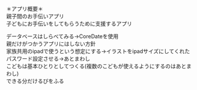 ＊アプリ概要＊  
親子間のお手伝いアプリ  
子どもにお手伝いをしてもらうために支援するアプリ





データベースはしらべてみる->CoreDateを使用  
親だけがつかうアプリにはしない方針  
家族共用のipadで使うという想定にする->イラストをipadサイズにしてくれた  
パスワード設定させる->あとまわし  
こどもは基本ひとりとしてつくる(複数のこどもが使えるようにするのはあとまわし)  
できる分だけるびをふる  
